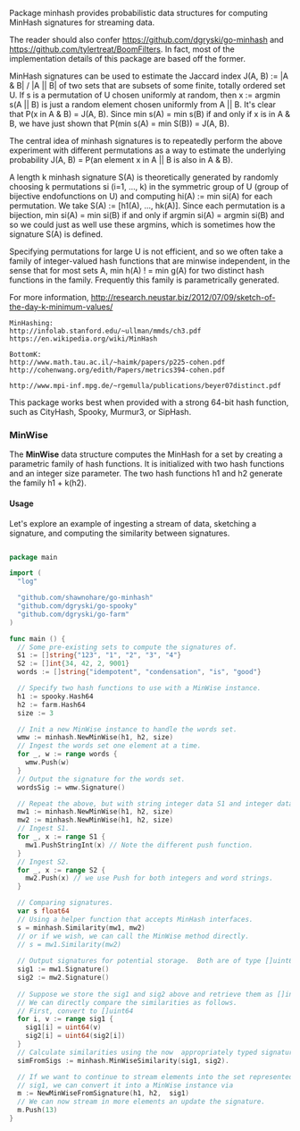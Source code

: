 Package minhash provides probabilistic data structures for computing
MinHash signatures for streaming data.

The reader should also confer https://github.com/dgryski/go-minhash and
https://github.com/tylertreat/BoomFilters.  In fact, most of the
implementation details of this package are based off the former.

MinHash signatures can be used to estimate the Jaccard index
J(A, B) := |A & B| / |A || B| of two sets that are subsets
of some finite, totally ordered set U.  If s is a permutation
of U chosen uniformly at random, then x := argmin s(A || B) is
just a random element chosen uniformly from A || B.  It's
clear that P(x in A & B) = J(A, B).  Since min s(A) = min s(B)
if and only if x is in A & B, we have just shown that
P(min s(A) = min S(B)) = J(A, B).

The central idea of minhash signatures is to repeatedly perform
the above experiment with different permutations as a way to estimate
the underlying probability
J(A, B) = P(an element x in A || B is also  in A & B).

A length k minhash signature S(A) is theoretically generated by randomly
choosing k permutations si (i=1, ..., k) in the symmetric group of U
(group of bijective endofunctions on U) and computing  hi(A) := min si(A)
for each permutation.  We take S(A) := [h1(A), ..., hk(A)].
Since each permutation is a bijection, min si(A) = min si(B) if and
only if argmin si(A) = argmin si(B) and so we could just as
well use these argmins, which is sometimes how the signature S(A) is
defined.

Specifying permutations for large U is not efficient, and so we often
take a family of integer-valued hash functions that are minwise
independent, in the sense that for most sets A,
min h(A) ! = min g(A) for two distinct hash functions in the family.
Frequently this family is parametrically  generated.

For more information,
    http://research.neustar.biz/2012/07/09/sketch-of-the-day-k-minimum-values/

    MinHashing:
    http://infolab.stanford.edu/~ullman/mmds/ch3.pdf
    https://en.wikipedia.org/wiki/MinHash

    BottomK:
    http://www.math.tau.ac.il/~haimk/papers/p225-cohen.pdf
    http://cohenwang.org/edith/Papers/metrics394-cohen.pdf

    http://www.mpi-inf.mpg.de/~rgemulla/publications/beyer07distinct.pdf

This package works best when provided with a strong 64-bit hash function,
such as CityHash, Spooky, Murmur3, or SipHash.


### MinWise

The **MinWise** data structure computes the MinHash for a set by
creating a parametric family of hash functions.  It is initialized
with two hash functions and an integer size parameter.  The two hash
functions h1 and h2 generate the family h1 + k(h2).

#### Usage

Let's explore an example of ingesting a stream of data, sketching a signature,
and computing the similarity between signatures.

```go

package main

import (
  "log"

  "github.com/shawnohare/go-minhash"
  "github.com/dgryski/go-spooky"
  "github.com/dgryski/go-farm"
)

func main () {
  // Some pre-existing sets to compute the signatures of.
  S1 := []string{"123", "1", "2", "3", "4"}
  S2 := []int{34, 42, 2, 9001}
  words := []string{"idempotent", "condensation", "is", "good"}

  // Specify two hash functions to use with a MinWise instance.
  h1 := spooky.Hash64
  h2 := farm.Hash64
  size := 3

  // Init a new MinWise instance to handle the words set.
  wmw := minhash.NewMinWise(h1, h2, size)
  // Ingest the words set one element at a time.
  for _, w := range words {
    wmw.Push(w)
  }
  // Output the signature for the words set.
  wordsSig := wmw.Signature()

  // Repeat the above, but with string integer data S1 and integer data S2.
  mw1 := minhash.NewMinWise(h1, h2, size)
  mw2 := minhash.NewMinWise(h1, h2, size)
  // Ingest S1.
  for _, x := range S1 {
    mw1.PushStringInt(x) // Note the different push function.
  }
  // Ingest S2.
  for _, x := range S2 {
    mw2.Push(x) // we use Push for both integers and word strings.
  }

  // Comparing signatures.
  var s float64
  // Using a helper function that accepts MinHash interfaces.
  s = minhash.Similarity(mw1, mw2)
  // or if we wish, we can call the MinWise method directly.
  // s = mw1.Similarity(mw2)
  
  // Output signatures for potential storage.  Both are of type []uint64.
  sig1 := mw1.Signature()
  sig2 := mw2.Signature()
  
  // Suppose we store the sig1 and sig2 above and retrieve them as []int.
  // We can directly compare the similarities as follows.
  // First, convert to []uint64
  for i, v := range sig1 {
    sig1[i] = uint64(v)
    sig2[i] = uint64(sig2[i])
  }
  // Calculate similarities using the now  appropriately typed signatures.
  simFromSigs := minhash.MinWiseSimilarity(sig1, sig2).

  // If we want to continue to stream elements into the set represented by
  // sig1, we can convert it into a MinWise instance via
  m := NewMinWiseFromSignature(h1, h2,  sig1)
  // We can now stream in more elements an update the signature.
  m.Push(13)
}
```
